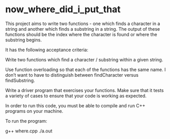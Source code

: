 # now_where_did_i_put_that

This project aims to write two functions - one which finds a character in a string and
another which finds a substring in a string. The output of these functions should be the
index where the character is found or where the substring begins.

It has the following acceptance criteria:

Write two functions which find a character / substring within a given string.

Use function overloading so that each of the functions has the same name. I don’t want to
have to distinguish between findCharacter versus findSubstring.

Write a driver program that exercises your functions. Make sure that it tests a variety of
cases to ensure that your code is working as expected.

In order to run this code, you must be able to compile and run C++ programs on your machine.

To run the program:

g++ where.cpp
./a.out